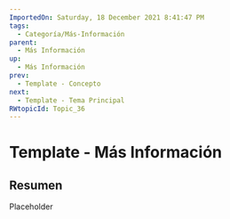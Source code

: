 ```yaml
---
ImportedOn: Saturday, 18 December 2021 8:41:47 PM
tags:
  - Categoría/Más-Información
parent:
  - Más Información
up:
  - Más Información
prev:
  - Template - Concepto
next:
  - Template - Tema Principal
RWtopicId: Topic_36
---
```

# Template - Más Información 
## Resumen
Placeholder

